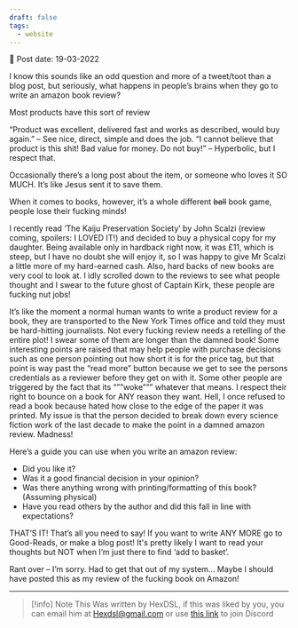 ```yaml
---
draft: false
tags:
  - website
---
```


📆 Post date: 19-03-2022

I know this sounds like an odd question and more of a tweet/toot than a blog post, but seriously, what happens in people’s brains when they go to write an amazon book review?

Most products have this sort of review

“Product was excellent, delivered fast and works as described, would buy again.” – See nice, direct, simple and does the job.
“I cannot believe that product is this shit! Bad value for money. Do not buy!” – Hyperbolic, but I respect that.

Occasionally there’s a long post about the item, or someone who loves it SO MUCH. It’s like Jesus sent it to save them.

When it comes to books, however, it’s a whole different ~~ball~~ book game, people lose their fucking minds!

I recently read ‘The Kaiju Preservation Society’ by John Scalzi (review coming, spoilers: I LOVED IT!) and decided to buy a physical copy for my daughter. Being available only in hardback right now, it was £11, which is steep, but I have no doubt she will enjoy it, so I was happy to give Mr Scalzi a little more of my hard-earned cash. Also, hard backs of new books are very cool to look at. I idly scrolled down to the reviews to see what people thought and I swear to the future ghost of Captain Kirk, these people are fucking nut jobs!

It’s like the moment a normal human wants to write a product review for a book, they are transported to the New York Times office and told they must be hard-hitting journalists. Not every fucking review needs a retelling of the entire plot! I swear some of them are longer than the damned book! Some interesting points are raised that may help people with purchase decisions such as one person pointing out how short it is for the price tag, but that point is way past the “read more” button because we get to see the persons credentials as a reviewer before they get on with it. Some other people are triggered by the fact that its “””woke””” whatever that means. I respect their right to bounce on a book for ANY reason they want. Hell, I once refused to read a book because hated how close to the edge of the paper it was printed. My issue is that the person decided to break down every science fiction work of the last decade to make the point in a damned amazon review. Madness!

Here’s a guide you can use when you write an amazon review:

- Did you like it?
- Was it a good financial decision in your opinion?
- Was there anything wrong with printing/formatting of this book? (Assuming physical)
- Have you read others by the author and did this fall in line with expectations?

THAT’S IT! That’s all you need to say! If you want to write ANY MORE go to Good-Reads, or make a blog post! It's pretty likely I want to read your thoughts but NOT when I’m just there to find ‘add to basket’.

Rant over – I’m sorry. Had to get that out of my system… Maybe I should have posted this as my review of the fucking book on Amazon!

---

> [!info] Note
> This Was written by HexDSL, if this was liked by you, you can email him at [Hexdsl@gmail.com](mailto:hexdsl@gmail.com) or use [this link](https://discord.hexdsl.com) to join Discord

